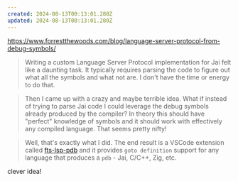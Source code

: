 ```yaml
---
created: 2024-08-13T00:13:01.280Z
updated: 2024-08-13T00:13:01.280Z
---
```

https://www.forrestthewoods.com/blog/language-server-protocol-from-debug-symbols/

> Writing a custom Language Server Protocol implementation for Jai felt like a daunting task. It typically requires parsing the code to figure out what all the symbols and what not are. I don't have the time or energy to do that.

> Then I came up with a crazy and maybe terrible idea. What if instead of trying to parse Jai code I could leverage the debug symbols already produced by the compiler? In theory this should have "perfect" knowledge of symbols and it should work with effectively any compiled language. That seems pretty nifty!

> Well, that's exactly what I did. The end result is a VSCode extension called [fts-lsp-pdb](https://marketplace.visualstudio.com/items?itemName=ForrestTheWoods.fts-lsp-pdb) and it provides `goto definition` support for any language that produces a `pdb` - Jai, C/C++, Zig, etc.

clever idea!